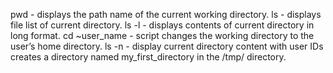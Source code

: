 pwd - displays the path name of the current working directory. ls - displays file list of current directory. ls -l - displays contents of current directory in long format. cd ~user_name - script changes the working directory to the user’s home directory.
ls -n - display current directory content with user IDs
creates a directory named my_first_directory in the /tmp/ directory.
